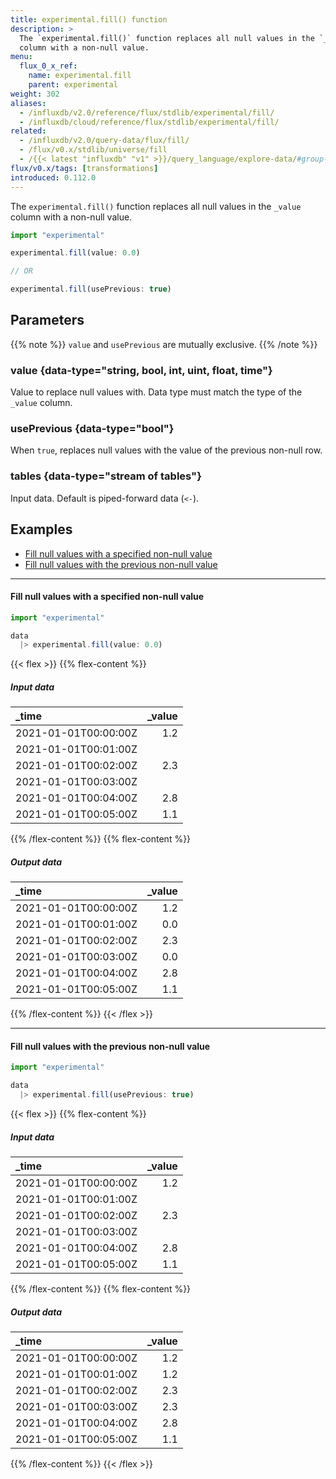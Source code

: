```yaml
---
title: experimental.fill() function
description: >
  The `experimental.fill()` function replaces all null values in the `_value`
  column with a non-null value.
menu:
  flux_0_x_ref:
    name: experimental.fill
    parent: experimental
weight: 302
aliases:
  - /influxdb/v2.0/reference/flux/stdlib/experimental/fill/
  - /influxdb/cloud/reference/flux/stdlib/experimental/fill/
related:
  - /influxdb/v2.0/query-data/flux/fill/
  - /flux/v0.x/stdlib/universe/fill
  - /{{< latest "influxdb" "v1" >}}/query_language/explore-data/#group-by-time-intervals-and-fill, InfluxQL – FILL
flux/v0.x/tags: [transformations]
introduced: 0.112.0
---
```


The `experimental.fill()` function replaces all null values in the `_value`
column with a non-null value.

```js
import "experimental"

experimental.fill(value: 0.0)

// OR

experimental.fill(usePrevious: true)
```

## Parameters

{{% note %}}
`value` and `usePrevious` are mutually exclusive.
{{% /note %}}

### value {data-type="string, bool, int, uint, float, time"}
Value to replace null values with.
Data type must match the type of the `_value` column.

### usePrevious {data-type="bool"}
When `true`, replaces null values with the value of the previous non-null row.

### tables {data-type="stream of tables"}
Input data.
Default is piped-forward data (`<-`).

## Examples

- [Fill null values with a specified non-null value](#fill-null-values-with-a-specified-non-null-value)
- [Fill null values with the previous non-null value](#fill-null-values-with-the-previous-non-null-value)

---

#### Fill null values with a specified non-null value
```js
import "experimental"

data
  |> experimental.fill(value: 0.0)
```

{{< flex >}}
{{% flex-content %}}
##### Input data
| _time                | _value |
|:-----                | ------:|
| 2021-01-01T00:00:00Z | 1.2    |
| 2021-01-01T00:01:00Z |        |
| 2021-01-01T00:02:00Z | 2.3    |
| 2021-01-01T00:03:00Z |        |
| 2021-01-01T00:04:00Z | 2.8    |
| 2021-01-01T00:05:00Z | 1.1    |
{{% /flex-content %}}
{{% flex-content %}}
##### Output data
| _time                | _value |
|:-----                | ------:|
| 2021-01-01T00:00:00Z | 1.2    |
| 2021-01-01T00:01:00Z | 0.0    |
| 2021-01-01T00:02:00Z | 2.3    |
| 2021-01-01T00:03:00Z | 0.0    |
| 2021-01-01T00:04:00Z | 2.8    |
| 2021-01-01T00:05:00Z | 1.1    |
{{% /flex-content %}}
{{< /flex >}}

---

#### Fill null values with the previous non-null value
```js
import "experimental"

data
  |> experimental.fill(usePrevious: true)
```

{{< flex >}}
{{% flex-content %}}
##### Input data
| _time                | _value |
|:-----                | ------:|
| 2021-01-01T00:00:00Z | 1.2    |
| 2021-01-01T00:01:00Z |        |
| 2021-01-01T00:02:00Z | 2.3    |
| 2021-01-01T00:03:00Z |        |
| 2021-01-01T00:04:00Z | 2.8    |
| 2021-01-01T00:05:00Z | 1.1    |
{{% /flex-content %}}
{{% flex-content %}}
##### Output data
| _time                | _value |
|:-----                | ------:|
| 2021-01-01T00:00:00Z | 1.2    |
| 2021-01-01T00:01:00Z | 1.2    |
| 2021-01-01T00:02:00Z | 2.3    |
| 2021-01-01T00:03:00Z | 2.3    |
| 2021-01-01T00:04:00Z | 2.8    |
| 2021-01-01T00:05:00Z | 1.1    |
{{% /flex-content %}}
{{< /flex >}}

